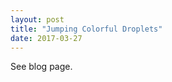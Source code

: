 ```yaml
---
layout: post
title: "Jumping Colorful Droplets"
date: 2017-03-27
---
```


See blog page.
<script type="text/javascript">(function(){function C(){e.globalCompositeOperation="source-over";e.fillStyle="rgba(8,8,12,0.65)";e.fillRect(0,0,f,p);e.globalCompositeOperation="lighter";x=q-u;y=r-v;u=q;v=r;for(var d=0.86*f,l=0.125*f,m=0.5*f,t=Math.random,n=Math.abs,o=z;o--;){var h=A[o],i=h.x,j=h.y,a=h.a,b=h.b,c=i-q,k=j-r,g=Math.sqrt(c*c+k*k)||0.001,c=c/g,k=k/g;if(w&&g<m)var s=14*(1-g/m),a=a+(c*s+0.5-t()),b=b+(k*s+0.5-t());g<d&&(s=0.0014*(1-g/d)*f,a-=c*s,b-=k*s);g<l&&(c=2.6E-4*(1-g/l)*f,a+=x*c,b+=y*c);a*=B;b*=B;c=n(a);k=n(b);g=0.5*(c+k);0.1>c&&(a*=3*t());0.1>k&&(b*=3*t());c=0.45*g;c=Math.max(Math.min(c,3.5),0.4);i+=a;j+=b;i>f?(i=f,a*=-1):0>i&&(i=0,a*=-1);j>p?(j=p,b*=-1):0>j&&(j=0,b*=-1);h.a=a;h.b=b;h.x=i;h.y=j;e.fillStyle=h.color;e.beginPath();e.arc(i,j,c,0,D,!0);e.closePath();e.fill()}}function E(d){d=d?d:window.event;q=d.clientX-m.offsetLeft-n.offsetLeft;r=d.clientY-m.offsetTop-n.offsetTop}function F(){w=!0;return!1}function G(){return w=!1}function H(){this.color="rgb("+Math.floor(255*Math.random())+","+Math.floor(255*Math.random())+","+Math.floor(255*Math.random())+")";this.b=this.a=this.x=this.y=0;this.size=1}var D=2*Math.PI,f=1E3,p=560,z=600,B=0.96,A=[],o,e,n,m,q,r,x,y,u,v,w;window.onload=function(){o=document.getElementById("mainCanvas");if(o.getContext){m=document.getElementById("outer");n=document.getElementById("canvasContainer");e=o.getContext("2d");for(var d=z;d--;){var l=new H;l.x=0.5*f;l.y=0.5*p;l.a=34*Math.sin(d)*Math.random()*(1-Math.exp(-d*100));l.b=34*Math.acos(d)*Math.random()*(1-Math.exp(-d*100));A[d]=l}q=u=0.5*f;r=v=0.5*p;document.onmousedown=F;document.onmouseup=G;document.onmousemove=E;setInterval(C,33);document.getElementById("output").innerHTML='Keep the mouse moving, life would be more colorful than you imagine. <br>'}else document.getElementById("output").innerHTML="Sorry, needs a recent version of Chrome, Firefox, Opera, Safari, or Internet Explorer 9."}})();    	</script></head><body><div id="outer">	<div id="canvasContainer">		<canvas id="mainCanvas" width="1000" height="560"></canvas>		<div id="output"></div>	</div></div>
